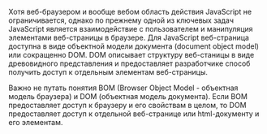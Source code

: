 Хотя веб-браузером и вообще вебом область действия JavaScript не ограничивается, однако по прежнему одной из ключевых задач JavaScript является взаимодействие с пользователем и манипуляция элементами веб-страницы в браузере. Для JavaScript веб-страница доступна в виде объектной модели документа (document object model) или сокращенно DOM. DOM описывает структуру веб-станицы в виде древовидного представления и предоставляет разработчикe способ получить доступ к отдельным элементам веб-страницы.

Важно не путать понятия BOM (Browser Object Model - объектная модель браузера) и DOM (объектная модель документа). Если BOM предоставляет доступ к браузеру и его свойствам в целом, то DOM предоставляет доступ к отдельной веб-странице или html-документу и его элементам.
